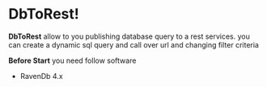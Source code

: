 # DbToRest!

**DbToRest** allow to you publishing database query to a rest services.  you can create a dynamic sql query and call over url and changing filter criteria

**Before Start** you need follow software
- RavenDb 4.x

